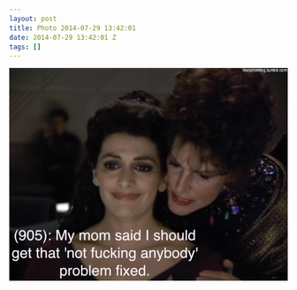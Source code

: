 ```yaml
---
layout: post
title: Photo 2014-07-29 13:42:01
date: 2014-07-29 13:42:01 Z
tags: []
---
```

![](/media/2014/07/93209589594.jpg)
